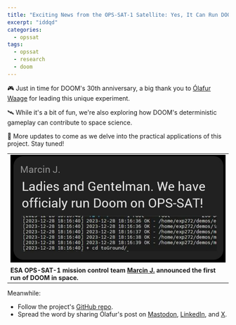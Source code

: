 ```yaml
---
title: "Exciting News from the OPS-SAT-1 Satellite: Yes, It Can Run DOOM!"
excerpt: "iddqd"
categories:
  - opssat
tags:
  - opssat
  - research
  - doom
---
```


🎮 Just in time for DOOM's 30th anniversary, a big thank you to [Ólafur Waage](https://www.linkedin.com/in/olafurw/) for leading this unique experiment.

🛰️ While it's a bit of fun, we're also exploring how DOOM's deterministic gameplay can contribute to space science.

🌠 More updates to come as we delve into the practical applications of this project. Stay tuned!

<div style="text-align:center;">
  <table align="center">
    <tr>
      <td><a href="/assets/images/posts/2023-12-30/marcin-from-esa-announces-doom-in-space.png"><img src="/assets/images/posts/2023-12-30/marcin-from-esa-announces-doom-in-space.png" alt="The OPS-SAT-1 Satellite Runs DOOM!" /></a></td>
    </tr>
    <tr style="text-align:left;">
      <td><figcaption><strong>ESA OPS-SAT-1 mission control team <a href="https://www.linkedin.com/in/yasiu/">Marcin J.</a> announced the first run of DOOM in space.</strong></figcaption></td>
    </tr>
  </table>
</div>

Meanwhile:
- Follow the project's [GitHub repo](https://github.com/olafurw/opssat-doom).
- Spread the word by sharing Ólafur's post on [Mastodon](https://mastodon.social/@olafurw/111669324482658275), [LinkedIn](https://www.linkedin.com/posts/olafurw_doom-in-space-just-in-time-for-its-30th-activity-7146836504013709312-6iyO), and [X](https://twitter.com/olafurw/status/1741071775356637413).